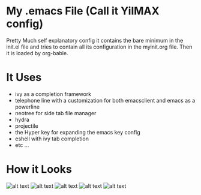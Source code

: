 # My .emacs File (Call it YilMAX config)

Pretty Much self explanatory config it contains the bare minimum in the init.el file and tries to contain all its configuration in the myinit.org file. Then it is loaded by org-bable.

# It Uses
  + ivy as a completion framework
  + telephone line with a customization for both emacsclient and emacs as a powerline
  + neotree for side tab file manager
  + hydra
  + projectile
  + the Hyper key for expanding the emacs key config
  + eshell with ivy tab completion
  + etc ...

# How it Looks
![alt text](https://github.com/yilkalargaw/yet-another-emacs/blob/master/screenshots/Screenshot_2018-10-07_22-11-01.png)
![alt text](https://github.com/yilkalargaw/yet-another-emacs/blob/master/screenshots/Screenshot_2018-10-07_22-12-08.png)
![alt text](https://github.com/yilkalargaw/yet-another-emacs/blob/master/screenshots/Screenshot_2018-10-07_22-12-38.png)
![alt text](https://github.com/yilkalargaw/yet-another-emacs/blob/master/screenshots/Screenshot_2018-10-07_22-16-06.png)
![alt text](https://github.com/yilkalargaw/yet-another-emacs/blob/master/screenshots/Screenshot_2018-10-07_22-16-43.png)
